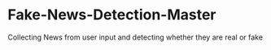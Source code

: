 # Fake-News-Detection-Master
Collecting News from user input and detecting whether they are real or fake
